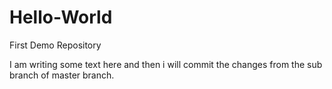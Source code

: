 # Hello-World
First Demo Repository

I am writing some text here and then i will commit the changes from the sub branch of master branch.
